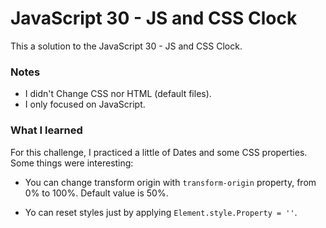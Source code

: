 # JavaScript 30 -  JS and CSS Clock

This a solution to the JavaScript 30 - JS and CSS Clock.

### Notes

- I didn't Change CSS nor HTML (default files).
- I only focused on JavaScript.

### What I learned

For this challenge, I practiced a little of Dates and some CSS properties. Some things were interesting:

- You can change transform origin with ```transform-origin``` property, from 0% to 100%. Default value is 50%.

- Yo can reset styles just by applying ```Element.style.Property = ''```.